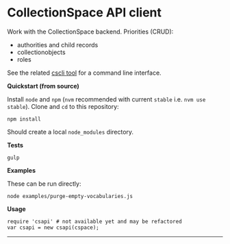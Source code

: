 CollectionSpace API client
==========================

Work with the CollectionSpace backend. Priorities (CRUD):

- authorities and child records
- collectionobjects
- roles

See the related [cscli tool](https://www.github.com/mark-cooper/cscli) for a command line interface.

**Quickstart (from source)**

Install `node` and `npm` (`nvm` recommended with current `stable` i.e. `nvm use stable`). Clone and `cd` to this repository:

```
npm install
```

Should create a local `node_modules` directory.

**Tests**

```
gulp
```

**Examples**

These can be run directly:

```
node examples/purge-empty-vocabularies.js
```

**Usage**

```
require 'csapi' # not available yet and may be refactored
var csapi = new csapi(cspace);
```

---